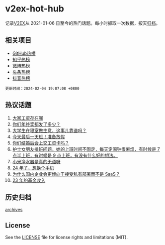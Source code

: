 # v2ex-hot-hub

 记录[V2EX](https://www.v2ex.com/)从 2021-01-06 日至今的热门话题。每小时抓取一次数据，按天[归档](archives)。
 
 ## 相关项目

- [GitHub热榜](https://github.com/lonnyzhang423/github-hot-hub)
- [知乎热榜](https://github.com/lonnyzhang423/zhihu-hot-hub)
- [微博热榜](https://github.com/lonnyzhang423/weibo-hot-hub)
- [头条热榜](https://github.com/lonnyzhang423/toutiao-hot-hub)
- [抖音热榜](https://github.com/lonnyzhang423/douyin-hot-hub)


 `更新时间：2024-02-04 19:07:08 +0800`

## 热议话题

1. [大家工资存在哪](https://www.v2ex.com/t/1014004)
1. [你们年终奖都发了多少？](https://www.v2ex.com/t/1014028)
1. [大学生在寝室做生意，这事儿靠谱吗？](https://www.v2ex.com/t/1014037)
1. [今天最后一天班！准备放假](https://www.v2ex.com/t/1013969)
1. [你们结婚后会上交工资卡吗？](https://www.v2ex.com/t/1013914)
1. [护士女朋友排班问题。她的上班时间不固定，每天定闹钟很麻烦，有时候是 7 点半上班，有时候是 9 点上班，有没有什么好的想法。](https://www.v2ex.com/t/1013977)
1. [小米净水器是真的无语呀](https://www.v2ex.com/t/1014039)
1. [24 年了，想换个手机](https://www.v2ex.com/t/1014002)
1. [为什么国内企业会更倾向于接受私有部署而不是 SaaS？](https://www.v2ex.com/t/1013921)
1. [23 年的基金收入](https://www.v2ex.com/t/1014029)

## 历史归档

[archives](archives)

## License

See the [LICENSE](LICENSE) file for license rights and limitations (MIT).
